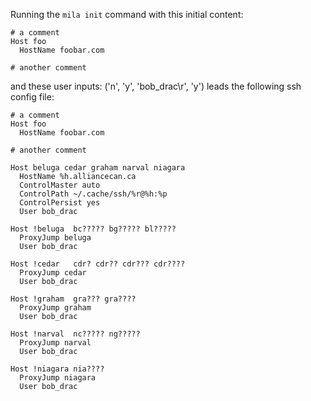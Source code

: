 Running the `mila init` command with this initial content:

```
# a comment
Host foo
  HostName foobar.com

# another comment

```

and these user inputs: ('n', 'y', 'bob_drac\r', 'y')
leads the following ssh config file:

```
# a comment
Host foo
  HostName foobar.com

# another comment

Host beluga cedar graham narval niagara
  HostName %h.alliancecan.ca
  ControlMaster auto
  ControlPath ~/.cache/ssh/%r@%h:%p
  ControlPersist yes
  User bob_drac

Host !beluga  bc????? bg????? bl?????
  ProxyJump beluga
  User bob_drac

Host !cedar   cdr? cdr?? cdr??? cdr????
  ProxyJump cedar
  User bob_drac

Host !graham  gra??? gra????
  ProxyJump graham
  User bob_drac

Host !narval  nc????? ng?????
  ProxyJump narval
  User bob_drac

Host !niagara nia????
  ProxyJump niagara
  User bob_drac
```
